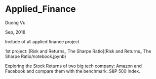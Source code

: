 # Applied_Finance
Duong Vu

Sep, 2018

Include of all applied finance project

1st project: [Risk and Returns_ The Sharpe Ratio](Risk and Returns_ The Sharpe Ratio/notebook.jpynb)

Exploring the Stock Returns of two big tech company: Amazon and Facebook and compare them with the benchmark: S&P 500 Index.